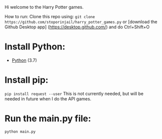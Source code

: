 Hi welcome to the Harry Potter games.

How to run:
Clone this repo using: `git clone https://github.com/stoporinjail/harry_potter_games.py` or [download the Github Desktop app] (https://desktop.github.com/) and do Ctrl+Shift+O
# Install Python:
- [Python](https://www.python.org/downloads/) (3.7)
# Install pip:
`pip install request --user`
This is not currently needed, but will be needed in future when I do the API games.

# Run the main.py file:
```python main.py```